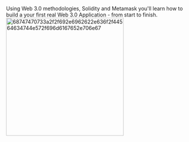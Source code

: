 Using Web 3.0 methodologies, Solidity and Metamask you'll learn how to build a your first real Web 3.0 Application - from start to finish.
<img width="320" alt="68747470733a2f2f692e6962622e636f2f44564634744e572f696d6167652e706e67" src="https://github.com/Harsh1822/MyCrypto/assets/101964501/5f937f78-65bd-4e45-aa0c-4206fc09b40b">

